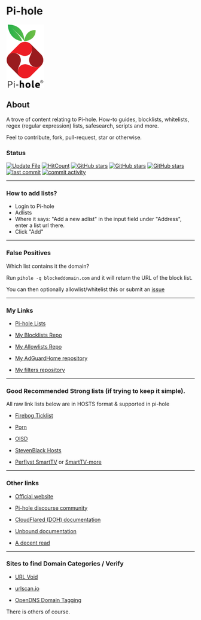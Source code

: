 # Pi-hole 

<img src="https://raw.githubusercontent.com/SystemJargon/pi-hole/main/images/pi-hole-image-transp.png" width="100" position="center">
  
<!-- # Pi-hole -->

## About

A trove of content relating to Pi-hole. How-to guides, blocklists, whitelists, regex (regular expression) lists, safesearch, scripts and more. 

Feel to contribute, fork, pull-request, star or otherwise.

### Status

[![Update File](https://github.com/SystemJargon/pi-hole/actions/workflows/update-ticked-hosts.yml/badge.svg)](https://github.com/SystemJargon/filters/actions/workflows/update-ticked-hosts.yml) [![HitCount](https://hits.dwyl.com/systemjargon/pi-hole.svg?style=flat&show=unique)](http://hits.dwyl.com/systemjargon/pi-hole) [![GitHub stars](https://img.shields.io/github/stars/systemjargon/pi-hole)](https://github.com/systemjargon/pi-hole/stargazers) [![GitHub stars](https://img.shields.io/github/forks/systemjargon/pi-hole)](https://github.com/systemjargon/pi-hole/stargazers) [![GitHub stars](https://img.shields.io/github/issues/systemjargon/pi-hole)](https://github.com/systemjargon/pi-hole/stargazers) [![last commit](https://img.shields.io/github/last-commit/SystemJargon/pi-hole.svg)](https://github.com/SystemJargon/pi-hole/commits/master) [![commit activity](https://img.shields.io/github/commit-activity/y/SystemJargon/pi-hole.svg)](https://github.com/SystemJargon/pi-hole/commits/master)

----

### How to add lists?

* Login to Pi-hole
* Adlists
* Where it says: "Add a new adlist" in the input field under "Address", enter a list url there.
* Click "Add" 

----

### False Positives

Which list contains it the domain?

Run ```pihole -q blockeddomain.com``` and it will return the URL of the block list.

You can then optionally allowlist/whitelist this or submit an [issue](https://github.com/SystemJargon/pi-hole/issues/new/choose)

----

### My Links 

* [Pi-hole Lists](https://github.com/SystemJargon/pi-hole/tree/main/lists)

* [My Blocklists Repo](https://github.com/SystemJargon/blocklists)

* [My Allowlists Repo](https://github.com/SystemJargon/allowlists)

* [My AdGuardHome repository](https://github.com/SystemJargon/AdGuardHome)

* [My filters repository](https://github.com/SystemJargon/filters)

----

### Good Recommended Strong lists (if trying to keep it simple). 

All raw link lists below are in HOSTS format & supported in pi-hole

* [Firebog Ticklist](https://raw.githubusercontent.com/SystemJargon/pi-hole/main/firebog-ticklist-hosts.txt)

* [Porn](https://raw.githubusercontent.com/SystemJargon/blocklists/main/lists/categories/adult/porn-multi-lists-combo.txt)

* [OISD](https://dbl.oisd.nl/)

* [StevenBlack Hosts](https://raw.githubusercontent.com/StevenBlack/hosts/master/hosts)

* [Perflyst SmartTV](https://raw.githubusercontent.com/Perflyst/PiHoleBlocklist/master/SmartTV.txt) or [SmartTV-more](https://raw.githubusercontent.com/SystemJargon/blocklists/main/lists/categories/telemetry/SmartTV-more.txt)

----



### Other links

* [Official website](https://pi-hole.net/)

* [Pi-hole discourse community](https://discourse.pi-hole.net/)

* [CloudFlared (DOH) documentation](https://docs.pi-hole.net/guides/dns/cloudflared/)

* [Unbound documentation](https://docs.pi-hole.net/guides/dns/unbound/)

* [A decent read](https://obutterbach.medium.com/unlock-the-full-potential-of-pihole-e795342e0e36)

<!-- 
* [OISD](https://oisd.nl/)

* [Firebog - Blocklist Collection](https://v.firebog.net/hosts/lists.php)

* [StevenBlack Hosts list](https://raw.githubusercontent.com/StevenBlack/hosts/master/hosts) *Note: May have some false positives, you may need to whitelist some hosts. Uses hosts format.

-->
----

### Sites to find Domain Categories / Verify

* [URL Void](https://www.urlvoid.com)

* [urlscan.io](https://www.urlscan.io)

* [OpenDNS Domain Tagging](https://community.opendns.com/domaintagging/)

There is others of course.
